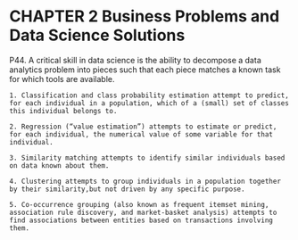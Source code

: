 # CHAPTER 2 Business Problems and Data Science Solutions

P44. A critical skill in data science is the ability to decompose a data analytics problem into pieces such that each piece matches a known
task for which tools are available.

    1. Classification and class probability estimation attempt to predict, for each individual in a population, which of a (small) set of classes this individual belongs to.
    
    2. Regression (“value estimation”) attempts to estimate or predict, for each individual, the numerical value of some variable for that individual.
    
    3. Similarity matching attempts to identify similar individuals based on data known about them.
    
    4. Clustering attempts to group individuals in a population together by their similarity,but not driven by any specific purpose.
    
    5. Co-occurrence grouping (also known as frequent itemset mining, association rule discovery, and market-basket analysis) attempts to find associations between entities based on transactions involving them.
    
    
